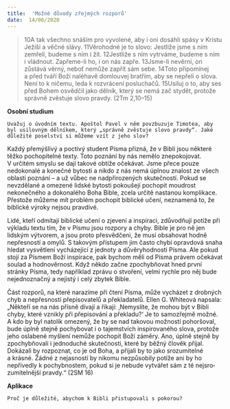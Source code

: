 ```yaml
---
title:  'Možné důvody zřejmých rozporů'
date:  14/06/2020
---
```


> <p></p>
> 10A tak všechno snáším pro vyvolené, aby i oni dosáhli spásy v Kristu Ježíši a věčné slávy. 11Věrohodné je to slovo: Jestliže jsme s ním zemřeli, budeme s ním i žít. 12Jestliže s ním vytrváme, budeme s ním i vládnout. Zapřeme-li ho, i on nás zapře. 13Jsme-li nevěrní, on zůstává věrný, neboť nemůže zapřít sám sebe. 14Toto připomínej a před tváří Boží naléhavě domlouvej bratřím, aby se nepřeli o slova. Není to k ničemu, leda k rozvrácení posluchačů. 15Usiluj o to, aby ses před Bohem osvědčil jako dělník, který se nemá zač stydět, protože správně zvěstuje slovo pravdy. (2Tm 2,10–15)

**Osobní studium**

`Uvažuj o úvodním textu. Apoštol Pavel v něm povzbuzuje Timotea, aby byl usilovným dělníkem, který „správně zvěstuje slovo pravdy“. Jaké důležité poselství si můžeme vzít z jeho slov?`

Každý přemýšlivý a poctivý student Písma přizná, že v Bibli jsou některé těžko pochopitelné texty. Toto poznání by nás nemělo znepokojovat. V určitém smyslu se dají takové obtíže očekávat. Jsme přece pouze nedokonalé a konečné bytosti a nikdo z nás nemá úplnou znalost ze všech oblasti poznání – a už vůbec ne nadpřirozených skutečností. Pokud se nevzdělané a omezené lidské bytosti pokoušejí pochopit moudrost nekonečného a dokonalého Boha Bible, zcela určitě nastanou komplikace. Přestože můžeme mít problém pochopit biblické učení, neznamená to, že biblické výroky nejsou pravdivé.

Lidé, kteří odmítají biblické učení o zjevení a inspiraci, zdůvodňují potíže při výkladu textu tím, že v Písmu jsou rozpory a chyby. Bible je pro ně jen lidským výtvorem, a jsou proto přesvědčeni, že musí obsahovat hodně nepřesností a omylů. S takovým přístupem jim často chybí opravdová snaha hledat vysvětlení vycházející z jednoty a důvěryhodnosti Písma. Ale pokud stojí za Písmem Boží inspirace, pak bychom měli od Písma právem očekávat soulad a hodnověrnost. Když někdo začne zpochybňovat hned první stránky Písma, tedy například zprávu o stvoření, velmi rychle pro něj bude nejednoznačný a nejistý i celý zbytek Bible.

Část rozporů, na které narazíme při čtení Písma, může vycházet z drobných chyb a nepřesností přepisovatelů a překladatelů. Ellen G. Whiteová napsala: „Někteří se na nás přísně dívají a říkají: ‚Nemyslíte, že mohou být v Bibli chyby, které vznikly při přepisování a překladu?‘ Je to samozřejmě možné. A kdo by byl natolik omezený, že by se nad takovou možností pohoršoval, bude úplně stejně pochybovat i o tajemstvích inspirovaného slova, protože jeho oslabené myšlení nemůže pochopit Boží záměry. Ano, úplně stejně by zpochybňovali i jednoduché skutečnosti, které by běžný člověk přijal. Dokázali by rozpoznat, co je od Boha, a při­ja­li by to jako srozumitelné a krásné. Žádné z nejasností by nikomu nezpůsobily potíže ani by ho nepřivedly k pochybnostem, pokud si je nebude vytvářet sám z té nej­sro­zumitelnější pravdy.“ (2SM 16)

**Aplikace**

`Proč je důležité, abychom k Bibli přistupovali s pokorou?`